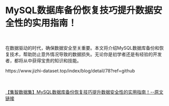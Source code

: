 <h1>MySQL数据库备份恢复技巧提升数据安全性的实用指南！</h1><br /><p>在数据驱动的时代，确保数据安全至关重要。本文将介绍MySQL数据库备份和恢复技术，帮助防止意外情况导致的数据损失。无论你是初学者还是有经验的开发者，都将从中获得宝贵的知识和技能。</p><p>https://www.jizhi-dataset.top/index/blog/detail/78?ref=github</p><br /><br /><a href="https://www.jizhi-dataset.top/index/blog/detail/78?ref=github" target="_blank">【集智数据集】MySQL数据库备份恢复技巧提升数据安全性的实用指南！--原文链接</a>